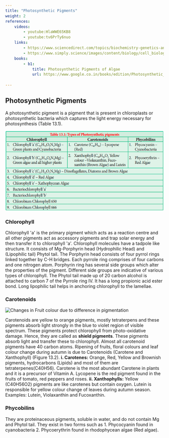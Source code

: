 ```yaml
---
title: "Photosynthetic Pigments"
weight: 2
references:
    videos:
        - youtube:HlaWWE65KB8
        - youtube:tv6PrTy6nuo
    links:
        - https://www.sciencedirect.com/topics/biochemistry-genetics-and-molecular-biology/photosynthetic-pigment
        - https://www.simply.science/images/content/biology/cell_biology/photosynthesis/conceptmap/Photosynthetic_pigments.html
    books:
        - b1:
            title: Photosynthetic Pigments of Algae
            url: https://www.google.co.in/books/edition/Photosynthetic_Pigments_of_Algae/aZNOAAAAIAAJ?hl=en&gbpv=0

---
```


## Photosynthetic Pigments

A photosynthetic pigment is a pigment that is present in chloroplasts or photosynthetic bacteria which captures the light energy necessary for photosynthesis (Table 13.1).

![](image-5.PNG)



### Chlorophyll

Chlorophyll 'a' is the primary pigment which acts as a reaction centre and all other pigments act as accessory pigments and trap solar energy and then transfer it to chlorophyll 'a'. Chlorophyll molecules have a tadpole like structure. It consists of Mg-Porphyrin head (Hydrophilic Head) and (Lipophilic tail) Phytol tail. The Porphyrin head consists of four pyrrol rings linked together by C-H bridges. Each pyrrole ring comprises of four carbons and one nitrogen atom. Porphyrin ring has several side groups which alter the properties of the pigment. Different side groups are indicative of various types of chlorophyll. The Phytol tail made up of 20 carbon alcohol is attached to carbon 7 of the Pyrrole ring IV. It has a long propionic acid ester bond. Long lipophilic tail helps in anchoring chlorophyll to the lamellae.

### Carotenoids

![ Changes in Fruit colour due to difference in pigmentation](13.3.png)

Carotenoids are yellow to orange pigments, mostly tetraterpens and these pigments absorb light strongly in the blue to violet region of visible spectrum. These pigments protect chlorophyll from photo-oxidative damage. Hence, they are called as **shield pigments**. These pigments absorb light and transfer these to chlorophyll. Almost all carotenoid pigments have 40 carbon atoms. Ripening of fruits, floral colours and leaf colour change during autumn is due to Carotenoids (Carotene and Xanthophyll) (Figure 13.2).
**i. Carotenes:**
Orange, Red, Yellow and Brownish pigments, hydrocarbons (Lipids) and most of them are tetraterpenes(C40H56). Carotene is the most abundant Carotene in plants and it is a precursor of Vitamin A. Lycopene is the red pigment found in the fruits of tomato, red peppers and roses.
**ii. Xanthophylls:**
Yellow (C40H56O2) pigments are like carotenes but contain oxygen. Lutein is responsible for yellow colour change of leaves during autumn season. Examples: Lutein, Violaxanthin and Fucoxanthin.

### Phycobilins

They are proteinaceous pigments, soluble in water, and do not contain Mg and Phytol tail. They exist in two forms such as 1. Phycocyanin found in cyanobacteria 2. Phycoerythrin found in rhodophycean algae (Red algae).